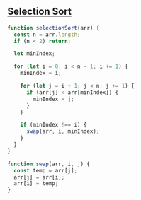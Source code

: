 ## [Selection Sort](https://bigfrontend.dev/problem/implement-Selection-Sort)

<!-- notecardId: 1745320531777 -->

```js
function selectionSort(arr) {
  const n = arr.length;
  if (n < 2) return;

  let minIndex;

  for (let i = 0; i < n - 1; i += 1) {
    minIndex = i;

    for (let j = i + 1; j < n; j += 1) {
      if (arr[j] < arr[minIndex]) {
        minIndex = j;
      }
    }

    if (minIndex !== i) {
      swap(arr, i, minIndex);
    }
  }
}

function swap(arr, i, j) {
  const temp = arr[j];
  arr[j] = arr[i];
  arr[i] = temp;
}
```
